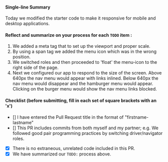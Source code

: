 #### Single-line Summary
Today we modified the starter code to make it responsive for mobile and desktop applications.


#### Reflect and summarize on your process for each `TODO` item :  
  1. We added a meta tag that to set up the viewport and proper scale.
  2. By using a span tag we added the menu icon which was in the wrong position.
  3. We switched roles and then proceeded to 'float' the menu-icon to the right side of the page.
  4. Next we configured our app to respond to the size of the screen. Above 640px the nav menu would appear with links inlined.
  Below 640px the nav menu would disappear and the hamburger menu would appear. Clicking on the burger menu would show the
  nav menu links blocked.
  

#### Checklist (before submitting, fill in each set of square brackets with an 'x')
- [] I have entered the Pull Request title in the format of "firstname-lastname"
- [] This PR includes commits from both myself and my partner; e.g. We followed good pair programming practices by switching driver/navigator roles.
- [x] There is no extraneous, unrelated code included in this PR.
- [x] We have summarized our `TODO:` process above.
